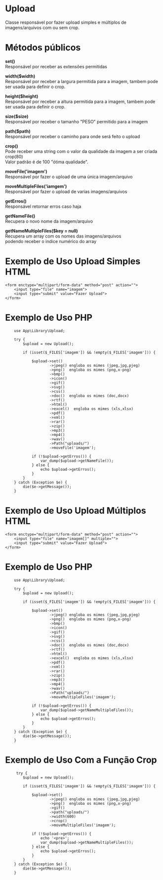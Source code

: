 # Upload
Classe responsável por fazer upload simples e múltiplos de imagens/arquivos com ou sem crop.

# Métodos públicos

<strong> <p>set()</strong><br />
Responsável por receber as extensões permitidas
</p>

<strong><p>width($width)</strong><br />
Responsável por receber a largura permitida para a imagem, tambem pode ser usada para definir o crop.
</p>

<strong><p>height($height)</strong><br/>
Responsável por receber a altura permitida para a imagem, tambem pode ser usada para definir o crop.
</p>

<strong><p>size($size)</strong><br/>
Responsável por receber o tamanho "PESO" permitido para a imagem
</p>

<strong><p>path($path)</strong><br/>
Responsável por receber o caminho para onde será feito o upload
</p>

<strong><p>crop()</strong><br />
Pode receber uma string com o valor da qualidade da imagem a ser criada<br />
crop(80)<br/>
Valor padrão é de 100 "ótima qualidade".
</p>

<strong><p>moveFile('imagem')</strong><br/>
Responsável por fazer o upload de uma única imagem/arquivo
</p>

<strong><p>moveMultipleFiles('iamgem')</strong><br/>
Responsável por fazer o upload de varias imagens/arquivos
</p>

<strong><p>getErros()</strong><br/>
Responsável retornar erros caso haja
</p>

<strong><p>getNameFile()</strong><br />
Recupera o novo nome da imagem/arquivo
</p>

<strong><p>getNameMultipleFiles($key = null)</strong><br />
Recupera um array com os nomes das imagens/arquivos<br/>
podendo receber o indice numérico do array
</p>


# Exemplo de Uso Upload Simples HTML
    <form enctype="multipart/form-data" method="post" action="">
        <input type="file" name="imagem">
        <input type="submit" value="Fazer Upload">
    </form>

# Exemplo de Uso PHP
        use App\Library\Upload;

        try {
            $upload = new Upload();

            if (isset($_FILES['imagem']) && !empty($_FILES['imagem'])) {

                $upload->set()
                        ->jpeg() engloba os mimes (jpeg,jpg,pjeg)
                        ->png()  engloba os mimes (png,x-png)
                        ->bmp()
                        ->icon()
                        ->gif()
                        ->svg()
                        ->css()
                        ->doc()  engloba os mimes (doc,docx)
                        ->rtf()
                        ->html()
                        ->excel()  engloba os mimes (xls,xlsx)
                        ->pdf()
                        ->xml()
                        ->rar()
                        ->zip()
                        ->mp3()
                        ->mp4()
                        ->wav()
                        ->Path("uploads/")
                        ->moveFile('imagem');

                if (!$upload->getErros()) {
                    var_dump($upload->getNameFile());
                } else {
                    echo $upload->getErros();
                }
            }
        } catch (Exception $e) {
            die($e->getMessage());
        }



# Exemplo de Uso Upload Múltiplos HTML
    <form enctype="multipart/form-data" method="post" action="">
        <input type="file" name="imagem[]" multiple="">
        <input type="submit" value="Fazer Upload">
    </form>

# Exemplo de Uso PHP
        use App\Library\Upload;

        try {
            $upload = new Upload();

            if (isset($_FILES['imagem']) && !empty($_FILES['imagem'])) {

                $upload->set()
                        ->jpeg() engloba os mimes (jpeg,jpg,pjeg)
                        ->png()  engloba os mimes (png,x-png)
                        ->bmp()
                        ->icon()
                        ->gif()
                        ->svg()
                        ->css()
                        ->doc()  engloba os mimes (doc,docx)
                        ->rtf()
                        ->html()
                        ->excel()  engloba os mimes (xls,xlsx)
                        ->pdf()
                        ->xml()
                        ->rar()
                        ->zip()
                        ->mp3()
                        ->mp4()
                        ->wav()
                        ->Path("uploads/")
                        ->moveMultipleFiles('imagem');

                if (!$upload->getErros()) {
                    var_dump($upload->getNameMultipleFiles());
                } else {
                    echo $upload->getErros();
                }
            }
        } catch (Exception $e) {
            die($e->getMessage());
        }
        
        
# Exemplo de Uso Com a Função Crop        
        
         try {
            $upload = new Upload();

            if (isset($_FILES['imagem']) && !empty($_FILES['imagem'])) {

                $upload->set()
                        ->jpeg() engloba os mimes (jpeg,jpg,pjeg)
                        ->png()  engloba os mimes (png,x-png)
                        ->gif()
                        ->path("uploads/")
                        ->width(600)
                        ->crop()
                        ->moveMultipleFiles('imagem');

                if (!$upload->getErros()) {
                    echo '<pre>';
                    var_dump($upload->getNameMultipleFiles());
                } else {
                    echo $upload->getErros();
                }
            }
        } catch (Exception $e) {
            die($e->getMessage());
        }
